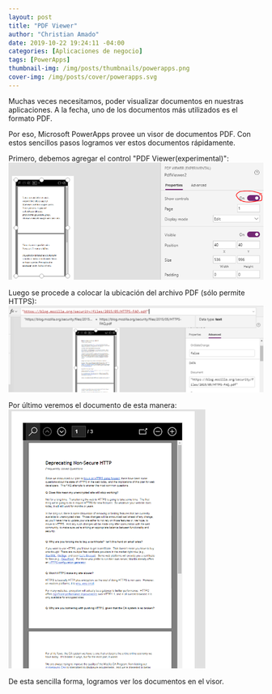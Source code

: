 ```yaml
---
layout: post
title: "PDF Viewer"
author: "Christian Amado"
date: 2019-10-22 19:24:11 -04:00
categories: [Aplicaciones de negocio]
tags: [PowerApps]
thumbnail-img: /img/posts/thumbnails/powerapps.png
cover-img: /img/posts/cover/powerapps.svg
---
```


Muchas veces necesitamos, poder visualizar documentos en nuestras aplicaciones. A la fecha, uno de los documentos más utilizados es el formato PDF.

Por eso, Microsoft PowerApps provee un visor de documentos PDF. Con estos sencillos pasos logramos ver estos documentos rápidamente.

<!--more-->

Primero, debemos agregar el control "PDF Viewer(experimental)":  
![](/img/posts/migrated/2019/10/1-3.png)  

Luego se procede a colocar la ubicación del archivo PDF (sólo permite HTTPS):  
![](/img/posts/migrated/2019/10/2-3.png)  

Por último veremos el documento de esta manera:  
![](/img/posts/migrated/2019/10/3-3.png)  

De esta sencilla forma, logramos ver los documentos en el visor.

